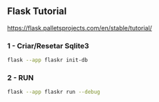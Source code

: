 ## Flask Tutorial
https://flask.palletsprojects.com/en/stable/tutorial/

### 1 - Criar/Resetar Sqlite3
```bash
flask --app flaskr init-db
```

### 2 - RUN
```bash
flask --app flaskr run --debug
```